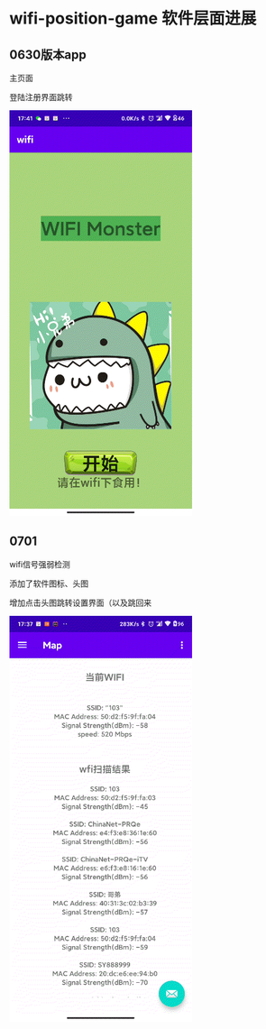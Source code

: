 # wifi-position-game 软件层面进展

## 0630版本app

主页面

登陆注册界面跳转

![0630](.\Video_20200701_091758_799.gif)



## 0701

wifi信号强弱检测

添加了软件图标、头图

增加点击头图跳转设置界面（以及跳回来

![0701](.\Video_20200701_054901_165.gif)